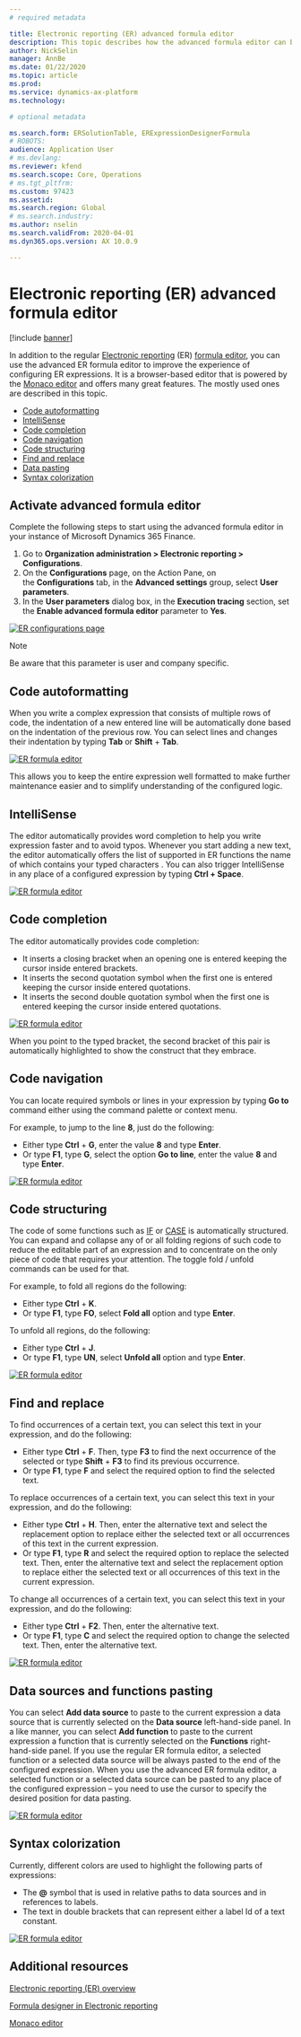 ```yaml
---
# required metadata

title: Electronic reporting (ER) advanced formula editor
description: This topic describes how the advanced formula editor can be used to configure expressions in Electronic reporting (ER) model mapping and format components.
author: NickSelin
manager: AnnBe
ms.date: 01/22/2020
ms.topic: article
ms.prod: 
ms.service: dynamics-ax-platform
ms.technology: 

# optional metadata

ms.search.form: ERSolutionTable, ERExpressionDesignerFormula
# ROBOTS: 
audience: Application User
# ms.devlang: 
ms.reviewer: kfend
ms.search.scope: Core, Operations
# ms.tgt_pltfrm: 
ms.custom: 97423
ms.assetid: 
ms.search.region: Global
# ms.search.industry: 
ms.author: nselin
ms.search.validFrom: 2020-04-01
ms.dyn365.ops.version: AX 10.0.9

---
```


# Electronic reporting (ER) advanced formula editor

[!include [banner](../includes/banner.md)]

In addition to the regular [Electronic reporting](general-electronic-reporting.md) (ER) [formula editor](general-electronic-reporting-formula-designer.md), you can use the advanced ER formula editor to improve the experience of configuring ER expressions. It is a browser-based editor that is powered by the [Monaco editor](https://microsoft.github.io/monaco-editor) and offers many great
features. The mostly used ones are described in this topic.

- [Code autoformatting](#Autoformatting)
- [IntelliSense](#IntelliSense)
- [Code completion](#CodeCompletion)
- [Code navigation](#CodeNavigation)
- [Code structuring](#CodeStructuring)
- [Find and replace](#FindAndReplace)
- [Data pasting](#DataPasting)
- [Syntax colorization](#SyntaxColorization)

## <a name="ActivateAdvEditor">Activate advanced formula editor</a>

Complete the following steps to start using the advanced formula editor in your instance of Microsoft Dynamics 365 Finance.

1.  Go to **Organization administration \> Electronic reporting \> Configurations**.
2.  On the **Configurations** page, on the Action Pane, on the **Configurations** tab, in the **Advanced settings** group, select **User parameters**.
3.  In the **User parameters** dialog box, in the **Execution tracing** section, set the **Enable advanced formula editor** parameter to **Yes**.

[![ER configurations page](./media/ER-AdvEditor-Activate.png)](./media/ER-AdvEditor-Activate.png)

> [!NOTE]
> Be aware that this parameter is user and company specific.

## <a name="Autoformatting">Code autoformatting</a>

When you write a complex expression that consists of multiple rows of code, the indentation of a new entered line will be automatically done based on the indentation of the previous row. You can select lines and changes their indentation by typing **Tab** or **Shift** + **Tab**.

[![ER formula editor](./media/ER-AdvEditor-Indentation.gif)](./media/ER-AdvEditor-Indentation.gif)

This allows you to keep the entire expression well formatted to make further maintenance easier and to simplify understanding of the configured logic.

## <a name="IntelliSense">IntelliSense</a>

The editor automatically provides word completion to help you write expression faster and to avoid typos. Whenever you start adding a new text, the editor automatically offers the list of supported in ER functions the name of which contains your typed characters . You can also trigger IntelliSense in any place of a configured expression by typing **Ctrl + Space**.

[![ER formula editor](./media/ER-AdvEditor-Intelisense.gif)](./media/ER-AdvEditor-Intelisense.gif)

## <a name="CodeCompletion">Code completion</a>

The editor automatically provides code completion:

- It inserts a closing bracket when an opening one is entered keeping the cursor inside entered brackets.
- It inserts the second quotation symbol when the first one is entered keeping the cursor inside entered quotations.
- It inserts the second double quotation symbol when the first one is entered keeping the cursor inside entered quotations.

[![ER formula editor](./media/ER-AdvEditor-CodeCompletion.gif)](./media/ER-AdvEditor-CodeCompletion.gif)

When you point to the typed bracket, the second bracket of this pair is automatically highlighted to show the construct that they embrace.

## <a name="CodeNavigation">Code navigation</a>

You can locate required symbols or lines in your expression by typing **Go to** command either using the command palette or context menu.

For example, to jump to the line **8**, just do the following:

- Either type **Ctrl** + **G**, enter the value **8** and type **Enter**.
- Or type **F1**, type **G**, select the option **Go to line**, enter the value **8** and type **Enter**.

[![ER formula editor](./media/ER-AdvEditor-Goto.gif)](./media/ER-AdvEditor-Goto.gif)

## <a name="CodeStructuring">Code structuring</a>

The code of some functions such as [IF](er-functions-logical-if.md) or [CASE](er-functions-logical-case.md) is automatically structured. You can expand and collapse any of or all folding regions of such code to reduce the editable part of an expression and to concentrate on the only piece of code that
requires your attention. The toggle fold / unfold commands can be used for that.

For example, to fold all regions do the following:

- Either type **Ctrl** + **K**.
-  Or type **F1**, type **FO**, select **Fold all** option and type **Enter**.

To unfold all regions, do the following:

- Either type **Ctrl** + **J**.
- Or type **F1**, type **UN**, select **Unfold all** option and type **Enter**.

[![ER formula editor](./media/ER-AdvEditor-ToggleFold.gif)](./media/ER-AdvEditor-ToggleFold.gif)

## <a name="FindAndReplace">Find and replace</a>

To find occurrences of a certain text, you can select this text in your expression, and do the following:

- Either type **Ctrl** + **F**. Then, type **F3** to find the next occurrence of the selected or type **Shift** + **F3** to find its previous occurrence.
- Or type **F1**, type **F** and select the required option to find the selected text.

To replace occurrences of a certain text, you can select this text in your expression, and do the following:

- Either type **Ctrl** + **H**. Then, enter the alternative text and select the replacement option to replace either the selected text or all occurrences of this text in the current expression.
- Or type **F1**, type **R** and select the required option to replace the selected text. Then, enter the alternative text and select the replacement option to replace either the selected text or all occurrences of this text in the current expression.

To change all occurrences of a certain text, you can select this text in your expression, and do the following:

- Either type **Ctrl** + **F2**. Then, enter the alternative text.
- Or type **F1**, type **C** and select the required option to change the selected text. Then, enter the alternative text.

[![ER formula editor](./media/ER-AdvEditor-Find.gif)](./media/ER-AdvEditor-Find.gif)

## <a name="DataPasting">Data sources and functions pasting</a>

You can select **Add data source** to paste to the current expression a data source that is currently selected on the **Data source** left-hand-side panel. In a like manner, you can select **Add function** to paste to the current expression a function that is currently selected on the **Functions** right-hand-side panel. If you use the regular ER formula editor, a selected function or a selected data source will be always pasted to the end of the configured expression. When you use the advanced ER formula editor, a selected function or a selected data source can be pasted to any place of the configured expression – you need to use the cursor to specify the desired position for data pasting.

[![ER formula editor](./media/ER-AdvEditor-PasteValue.gif)](./media/ER-AdvEditor-PasteValue.gif)

## <a name="SyntaxColorization">Syntax colorization</a>

Currently, different colors are used to highlight the following parts of expressions:

- The **\@** symbol that is used in relative paths to data sources and in references to labels.
- The text in double brackets that can represent either a label Id of a text constant.

[![ER formula editor](./media/ER-AdvEditor-SyntaxColorization.png)](./media/ER-AdvEditor-SyntaxColorization.png)

## Additional resources

[Electronic reporting (ER) overview](general-electronic-reporting.md)

[Formula designer in Electronic reporting](general-electronic-reporting-formula-designer.md)

[Monaco editor](https://microsoft.github.io/monaco-editor)
